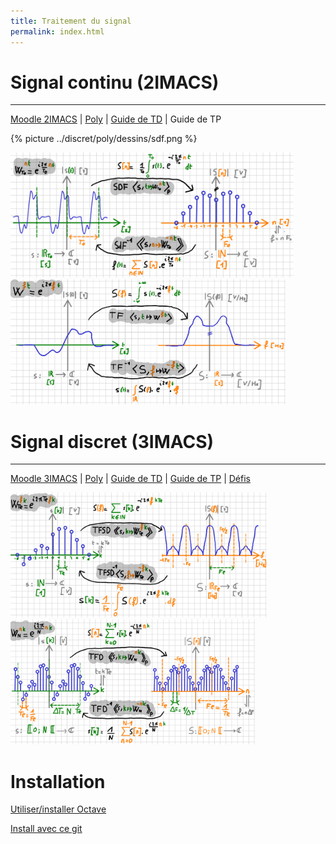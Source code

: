 ```yaml
---
title: Traitement du signal
permalink: index.html
---
```



# Signal continu (2IMACS)
---


[Moodle 2IMACS](https://moodle.insa-toulouse.fr/course/view.php?id=708) | [Poly](https://moodle.insa-toulouse.fr/mod/resource/view.php?id=24741) | [Guide de TD](guide_td) | Guide de TP

{% picture ../discret/poly/dessins/sdf.png %}

<img src="../discret/poly/dessins/sdf.png" alt="{% picture ../discret/poly/dessins/sdf.png %}" height="200"/> <img src="../discret/poly/dessins/tf.png" alt="Séries de Fourier" height="200"/>

# Signal discret (3IMACS)
---

[Moodle 3IMACS](https://moodle.insa-toulouse.fr/course/view.php?id=997) | [Poly](poly_discret.pdf) | [Guide de TD](https://github.com/balaise31/Signal/tree/master/discret/td) | [Guide de TP](https://github.com/balaise31/Signal/tree/master/discret/tp) | [Défis](https://github.com/balaise31/Signal/tree/master/discret/defis)

<img src="../discret/poly/dessins/tfsd.png" alt="Séries de Fourier" height="200"/> <img src="../discret/poly/dessins/tfd.png" alt="Séries de Fourier" height="200"/>

# Installation

[Utiliser/installer Octave](../continu/tds/intro_octave.ipynb)

[Install avec ce git](../installation/README.md)